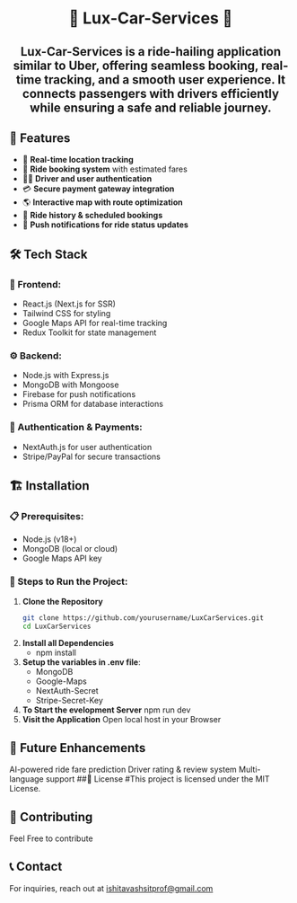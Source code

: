 # <h1 align="center"> 🚙 Lux-Car-Services 🚗   </h1>

<h2 align="center">Lux-Car-Services is a ride-hailing application similar to Uber, offering seamless booking, real-time tracking, and a smooth user experience. It connects passengers with drivers efficiently while ensuring a safe and reliable journey.
</h2>


## 🚀 Features  

- 📍 **Real-time location tracking**  
- 🚖 **Ride booking system** with estimated fares  
- 👨‍✈️ **Driver and user authentication**  
- 💳 **Secure payment gateway integration**  
- 🌎 **Interactive map with route optimization**  
- 📅 **Ride history & scheduled bookings**  
- 🔔 **Push notifications for ride status updates**  

## 🛠️ Tech Stack  

### 🎨 Frontend:  
- React.js (Next.js for SSR)  
- Tailwind CSS for styling  
- Google Maps API for real-time tracking  
- Redux Toolkit for state management  

### ⚙️ Backend:  
- Node.js with Express.js  
- MongoDB with Mongoose  
- Firebase for push notifications  
- Prisma ORM for database interactions  

### 🔐 Authentication & Payments:  
- NextAuth.js for user authentication  
- Stripe/PayPal for secure transactions  

## 🏗️ Installation  

### 📋 Prerequisites:  
- Node.js (v18+)  
- MongoDB (local or cloud)  
- Google Maps API key  

### 📝 Steps to Run the Project:  

1. **Clone the Repository**  
   ```sh
   git clone https://github.com/yourusername/LuxCarServices.git
   cd LuxCarServices
2. **Install all Dependencies**
   - npm install
3. **Setup the variables in .env file**:
    - MongoDB
    - Google-Maps
    - NextAuth-Secret
    - Stripe-Secret-Key
5. **To Start the evelopment Server**
   npm run dev
6. **Visit the Application**
   Open local host in your Browser

## 📌 Future Enhancements

AI-powered ride fare prediction
Driver rating & review system
Multi-language support
##📄 License
#This project is licensed under the MIT License.

## 🤝 **Contributing**
 Feel Free to contribute

## 📞 **Contact**
For inquiries, reach out at ishitavashsitprof@gmail.com 

       
    
